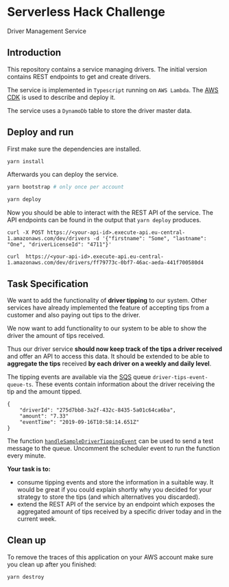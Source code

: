 # Serverless Hack Challenge

Driver Management Service

## Introduction

This repository contains a service managing drivers.
The initial version contains REST endpoints to get and create drivers.

The service is implemented in `Typescript` running on `AWS Lambda`.
The [AWS CDK](https://aws.amazon.com/cdk/) is used to describe and deploy it.

The service uses a `DynamoDb` table to store the driver master data.

## Deploy and run

First make sure the dependencies are installed.

```sh
yarn install
```

Afterwards you can deploy the service.

```sh
yarn bootstrap # only once per account

yarn deploy
```

Now you should be able to interact with the REST API of the service.
The API endpoints can be found in the output that `yarn deploy` produces.

```
curl -X POST https://<your-api-id>.execute-api.eu-central-1.amazonaws.com/dev/drivers -d '{"firstname": "Some", "lastname": "One", "driverLicenseId": "4711"}'

curl  https://<your-api-id>.execute-api.eu-central-1.amazonaws.com/dev/drivers/ff79773c-0bf7-46ac-aeda-441f700580d4
```

## Task Specification

We want to add the functionality of **driver tipping** to our system.
Other services have already implemented the feature of accepting tips from a customer and also paying out tips to the driver.

We now want to add functionality to our system to be able to show the driver the amount of tips received.

Thus our driver service **should now keep track of the tips a driver received** and offer an API to access this data.
It should be extended to be able to **aggregate the tips** received **by each driver on a weekly and daily level**.

The tipping events are available via the [SQS](https://aws.amazon.com/de/sqs/) queue `driver-tips-event-queue-ts`.
These events contain information about the driver receiving the tip and the amount tipped.

```
{
    "driverId": "275d7bb8-3a2f-432c-8435-5a01c64ca6ba",
    "amount": "7.33"
    "eventTime": "2019-09-16T10:58:14.651Z"
}
```

The function [`handleSampleDriverTippingEvent`](cdk/infra.ts#L67) can be used to send a test message to the queue.
Uncomment the scheduler event to run the function every minute.

**Your task is to:**

- consume tipping events and store the information in a suitable way. It would be great if you could explain shortly why you decided for your strategy to store the tips (and which alternatives you discarded).
- extend the REST API of the service by an endpoint which exposes the aggregated amount of tips received by a specific driver today and in the current week.

## Clean up

To remove the traces of this application on your AWS account make sure you clean up after you finished:

```
yarn destroy
```
